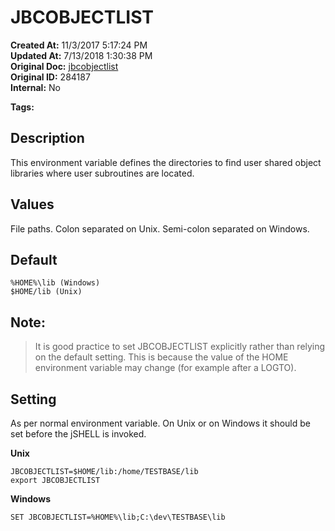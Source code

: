 # JBCOBJECTLIST

**Created At:** 11/3/2017 5:17:24 PM  
**Updated At:** 7/13/2018 1:30:38 PM  
**Original Doc:** [jbcobjectlist](https://docs.jbase.com/41717-environment-variables/jbcobjectlist)  
**Original ID:** 284187  
**Internal:** No  

**Tags:**
<badge text='environment variables' vertical='middle' />

## Description

This environment variable defines the directories to find user shared object libraries where user subroutines are located.

## 


## Values

File paths. Colon separated on Unix. Semi-colon separated on Windows.

## 


## Default

```
%HOME%\lib (Windows)
$HOME/lib (Unix)
```

## 


## Note:


> It is good practice to set JBCOBJECTLIST explicitly rather than relying on the default setting. This is because the value of the HOME environment variable may change (for example after a LOGTO).


## 


## Setting

As per normal environment variable. On Unix or on Windows it should be set before the jSHELL is invoked.

**Unix**

```
JBCOBJECTLIST=$HOME/lib:/home/TESTBASE/lib
export JBCOBJECTLIST
```



**Windows**

```
SET JBCOBJECTLIST=%HOME%\lib;C:\dev\TESTBASE\lib
```
